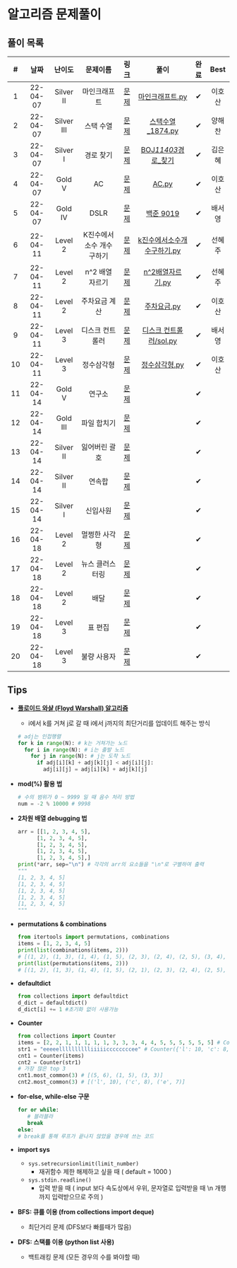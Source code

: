 # 알고리즘 문제풀이

## 풀이 목록

|  #  |   날짜   |   난이도   |          문제이름          |                               링크                               |                                                                                                            풀이                                                                                                             | 완료 |  Best  |
| :-: | :------: | :--------: | :------------------------: | :--------------------------------------------------------------: | :-------------------------------------------------------------------------------------------------------------------------------------------------------------------------------------------------------------------------: | :--: | :----: |
|  1  | 22-04-07 | Silver II  |        마인크래프트        |          [문제](https://www.acmicpc.net/problem/18111)           |                               [마인크래프트.py](https://github.com/kimeunh3/codingtest-study2/blob/main/Hosan/4%EC%9B%947%EC%9D%BC/%EB%A7%88%EC%9D%B8%ED%81%AC%EB%9E%98%ED%94%84%ED%8A%B8.py)                               |  ✔   | 이호산 |
|  2  | 22-04-07 | Silver III |         스택 수열          |           [문제](https://www.acmicpc.net/problem/1874)           |                                   [스택수열\_1874.py](https://github.com/kimeunh3/codingtest-study2/blob/main/haechan/1%EC%A3%BC%EC%B0%A8-1/%EC%8A%A4%ED%83%9D%EC%88%98%EC%97%B4_1874.py)                                   |  ✔   | 양해찬 |
|  3  | 22-04-07 |  Silver I  |         경로 찾기          |          [문제](https://www.acmicpc.net/problem/11403)           |                                        [BOJ*11403*경로\_찾기](https://github.com/kimeunh3/codingtest-study2/tree/main/Eunhye/DAY01/BOJ_11403_%EA%B2%BD%EB%A1%9C_%EC%B0%BE%EA%B8%B0)                                         |  ✔   | 김은혜 |
|  4  | 22-04-07 |   Gold V   |             AC             |           [문제](https://www.acmicpc.net/problem/5430)           |                                                              [AC.py](https://github.com/kimeunh3/codingtest-study2/blob/main/Hosan/4%EC%9B%947%EC%9D%BC/AC.py)                                                              |  ✔   | 이호산 |
|  5  | 22-04-07 |  Gold IV   |            DSLR            |           [문제](https://www.acmicpc.net/problem/9019)           |                                                 [백준 9019](https://github.com/kimeunh3/codingtest-study2/tree/main/SeoYoung/%EB%B0%B1%EC%A4%80/%EB%B0%B1%EC%A4%80%209019)                                                  |  ✔   | 배서영 |
|  6  | 22-04-11 |  Level 2   | K진수에서 소수 개수 구하기 | [문제](https://programmers.co.kr/learn/courses/30/lessons/92335) |             [k진수에서소수개수구하기.py](https://github.com/kimeunh3/codingtest-study2/blob/main/Hyeju/k%EC%A7%84%EC%88%98%EC%97%90%EC%84%9C%EC%86%8C%EC%88%98%EA%B0%9C%EC%88%98%EA%B5%AC%ED%95%98%EA%B8%B0.py)             |  ✔   | 선혜주 |
|  7  | 22-04-11 |  Level 2   |      n^2 배열 자르기       | [문제](https://programmers.co.kr/learn/courses/30/lessons/87390) |                                           [n^2배열자르기.py](https://github.com/kimeunh3/codingtest-study2/blob/main/Hyeju/n%5E2%EB%B0%B0%EC%97%B4%EC%9E%90%EB%A5%B4%EA%B8%B0.py)                                           |  ✔   | 선혜주 |
|  8  | 22-04-11 |  Level 2   |       주차요금 계산        | [문제](https://programmers.co.kr/learn/courses/30/lessons/92341) |                                         [주차요금.py](https://github.com/kimeunh3/codingtest-study2/blob/main/Hosan/4%EC%9B%9411%EC%9D%BC/%EC%A3%BC%EC%B0%A8%EC%9A%94%EA%B8%88.py)                                          |  ✔   | 이호산 |
|  9  | 22-04-11 |  Level 3   |      디스크 컨트롤러       | [문제](https://programmers.co.kr/learn/courses/30/lessons/42627) | [디스크 컨트롤러/sol.py](https://github.com/kimeunh3/codingtest-study2/blob/main/SeoYoung/%ED%94%84%EB%A1%9C%EA%B7%B8%EB%9E%98%EB%A8%B8%EC%8A%A4/%EB%94%94%EC%8A%A4%ED%81%AC%20%EC%BB%A8%ED%8A%B8%EB%A1%A4%EB%9F%AC/sol.py) |  ✔   | 배서영 |
| 10  | 22-04-11 |  Level 3   |         정수삼각형         | [문제](https://programmers.co.kr/learn/courses/30/lessons/43105) |                                    [정수삼각형.py](https://github.com/kimeunh3/codingtest-study2/blob/main/Hosan/4%EC%9B%9411%EC%9D%BC/%EC%A0%95%EC%88%98%EC%82%BC%EA%B0%81%ED%98%95.py)                                    |  ✔   | 이호산 |
| 11  | 22-04-14 |   Gold V   |           연구소           |          [문제](https://www.acmicpc.net/problem/14502)           |                                                                                                                                                                                                                             |  ✔   |        |
| 12  | 22-04-14 |  Gold III  |        파일 합치기         |          [문제](https://www.acmicpc.net/problem/11066)           |                                                                                                                                                                                                                             |  ✔   |        |
| 13  | 22-04-14 | Silver II  |       잃어버린 괄호        |           [문제](https://www.acmicpc.net/problem/1541)           |                                                                                                                                                                                                                             |  ✔   |        |
| 14  | 22-04-14 | Silver II  |           연속합           |           [문제](https://www.acmicpc.net/problem/1912)           |                                                                                                                                                                                                                             |  ✔   |        |
| 15  | 22-04-14 |  Silver I  |          신입사원          |           [문제](https://www.acmicpc.net/problem/1946)           |                                                                                                                                                                                                                             |  ✔   |        |
| 16  | 22-04-18 |  Level 2   |       멀쩡한 사각형        | [문제](https://programmers.co.kr/learn/courses/30/lessons/62048) |                                                                                                                                                                                                                             |  ✔   |        |
| 17  | 22-04-18 |  Level 2   |      뉴스 클러스터링       | [문제](https://programmers.co.kr/learn/courses/30/lessons/17677) |                                                                                                                                                                                                                             |  ✔   |        |
| 18  | 22-04-18 |  Level 2   |            배달            | [문제](https://programmers.co.kr/learn/courses/30/lessons/12978) |                                                                                                                                                                                                                             |  ✔   |        |
| 19  | 22-04-18 |  Level 3   |          표 편집           | [문제](https://programmers.co.kr/learn/courses/30/lessons/81303) |                                                                                                                                                                                                                             |  ✔   |        |
| 20  | 22-04-18 |  Level 3   |        불량 사용자         | [문제](https://programmers.co.kr/learn/courses/30/lessons/64064) |                                                                                                                                                                                                                             |  ✔   |        |

## Tips

-   [**플로이드 와샬 (Floyd Warshall) 알고리즘**](https://blog.naver.com/ndb796/221234427842)

    -   i에서 k를 거쳐 j로 갈 때 i에서 j까지의 최단거리를 업데이트 해주는 방식

    ```python
    # adj는 인접행렬
    for k in range(N): # k는 거쳐가는 노드
      for i in range(N): # i는 출발 노드
        for j in range(N): # j는 도착 노드
          if adj[i][k] + adj[k][j] < adj[i][j]:
            adj[i][j] = adj[i][k] + adj[k][j]
    ```

-   **mod(%) 활용 법**

    ```python
    # 수의 범위가 0 ~ 9999 일 때 음수 처리 방법
    num = -2 % 10000 # 9998
    ```

-   **2차원 배열 debugging 법**

    ```python
    arr = [[1, 2, 3, 4, 5],
          [1, 2, 3, 4, 5],
          [1, 2, 3, 4, 5],
          [1, 2, 3, 4, 5],
          [1, 2, 3, 4, 5],]
    print(*arr, sep="\n") # 각각의 arr의 요소들을 "\n"로 구별하여 출력
    """
    [1, 2, 3, 4, 5]
    [1, 2, 3, 4, 5]
    [1, 2, 3, 4, 5]
    [1, 2, 3, 4, 5]
    [1, 2, 3, 4, 5]
    """
    ```

-   **permutations & combinations**

    ```python
    from itertools import permutations, combinations
    items = [1, 2, 3, 4, 5]
    print(list(combinations(items, 2)))
    # [(1, 2), (1, 3), (1, 4), (1, 5), (2, 3), (2, 4), (2, 5), (3, 4), (3, 5), (4, 5)]
    print(list(permutations(items, 2)))
    # [(1, 2), (1, 3), (1, 4), (1, 5), (2, 1), (2, 3), (2, 4), (2, 5), (3, 1), (3, 2), (3, 4), (3, 5), (4, 1), (4, 2), (4, 3), (4, 5), (5, 1), (5, 2), (5, 3), (5, 4)]
    ```

-   **defaultdict**

    ```python
    from collections import defaultdict
    d_dict = defaultdict()
    d_dict[i] += 1 #초기화 없이 사용가능
    ```

-   **Counter**

    ```python
    from collections import Counter
    items = [2, 2, 1, 1, 1, 1, 1, 3, 3, 3, 4, 4, 5, 5, 5, 5, 5, 5] # Counter({5: 6, 1: 5, 3: 3, 2: 2, 4: 2})
    str1 = "eeeeelllllllllliiiiiccccccccee" # Counter({'l': 10, 'c': 8, 'e': 7, 'i': 5})
    cnt1 = Counter(items)
    cnt2 = Counter(str1)
    # 가장 많은 top 3
    cnt1.most_common(3) # [(5, 6), (1, 5), (3, 3)]
    cnt2.most_common(3) # [('l', 10), ('c', 8), ('e', 7)]
    ```

-   **for-else, while-else 구문**

    ```python
    for or while:
       # 블라블라
       break
    else:
    # break를 통해 루프가 끝나지 않았을 경우에 쓰는 코드
    ```

-   **import sys**

    -   `sys.setrecursionlimit(limit_number)`
        -   재귀함수 제한 해제하고 싶을 때 ( default = 1000 )
    -   `sys.stdin.readline()`
        -   입력 받을 때 ( input 보다 속도상에서 우위, 문자열로 입력받을 때 \n 개행까지 입력받으므로 주의 )

-   **BFS: 큐를 이용 (from collections import deque)**
    -   최단거리 문제 (DFS보다 빠를때가 많음)
-   **DFS: 스택를 이용 (python list 사용)**
    -   백트래킹 문제 (모든 경우의 수를 봐야할 때)
